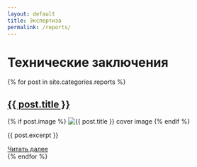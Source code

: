 ```yaml
---
layout: default
title: Экспертиза
permalink: /reports/
---
```


<link rel="stylesheet" href="https://antonuspenskiy.github.io/assets/style.css">

<div class="blocks-container">

<div class="articles-page">
  <h1>Технические заключения</h1>
  {% for post in site.categories.reports %}
    <div class="post-block">
      <h2 class="post-title">
        <a href="{{ post.url }}">{{ post.title }}</a>
      </h2>
      {% if post.image %}
        <img src="{{ post.image }}" alt="{{ post.title }} cover image" class="post-cover">
      {% endif %}
      <p class="post-excerpt">{{ post.excerpt }}</p>
      <a href="{{ post.url }}" class="read-more-btn">Читать далее</a>
    </div>
  {% endfor %}
</div>

</div>
